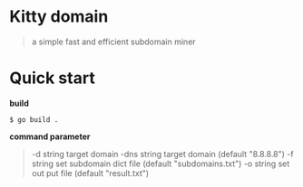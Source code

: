 # Kitty domain

> a simple fast and efficient subdomain miner  


# Quick start

**build** 
```golang
$ go build .
```

**command parameter** 
>  -d string
>    	target domain
>  -dns string
>    	target domain (default "8.8.8.8")
>  -f string
>    	set subdomain dict file (default "subdomains.txt")
>  -o string
>    	set out put file (default "result.txt")
